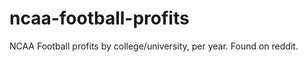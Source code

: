 ncaa-football-profits
=====================

NCAA Football profits by college/university, per year. Found on reddit.
